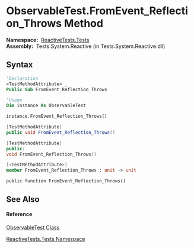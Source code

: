 # ObservableTest.FromEvent\_Reflection\_Throws Method

**Namespace:**  [ReactiveTests.Tests](ReactiveTests.Tests\ReactiveTests.Tests.md)  
**Assembly:**  Tests.System.Reactive (in Tests.System.Reactive.dll)

## Syntax

```vb
'Declaration
<TestMethodAttribute> _
Public Sub FromEvent_Reflection_Throws
```

```vb
'Usage
Dim instance As ObservableTest

instance.FromEvent_Reflection_Throws()
```

```csharp
[TestMethodAttribute]
public void FromEvent_Reflection_Throws()
```

```c++
[TestMethodAttribute]
public:
void FromEvent_Reflection_Throws()
```

```fsharp
[<TestMethodAttribute>]
member FromEvent_Reflection_Throws : unit -> unit 
```

```jscript
public function FromEvent_Reflection_Throws()
```

## See Also

#### Reference

[ObservableTest Class](ObservableTest\ObservableTest.md)

[ReactiveTests.Tests Namespace](ReactiveTests.Tests\ReactiveTests.Tests.md)





